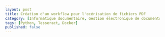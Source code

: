 ```yaml
---
layout: post
title: Création d'un workflow pour l'océrisation de fichiers PDF
category: [Informatique documentaire, Gestion électronique de documents]
tags: [Python, Tesseract, Docker]
published: false
--- 
```


